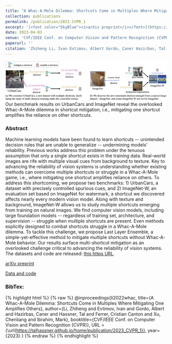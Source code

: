 ```yaml
---
title: "A Whac-A-Mole Dilemma: Shortcuts Come in Multiples Where Mitigating One Amplifies Others"
collection: publications
permalink: /publication/2023_CVPR_1
excerpt: '[<font color="SkyBlue"><i>arXiv preprint</i></font>](https://arxiv.org/abs/2212.04825)'
date: 2023-04-03
venue: 'CVF/IEEE Conf. on Computer Vision and Pattern Recognition (CVPR), Vancouver, CA'
paperurl: ''
citation: 'Zhiheng Li, Ivan Evtimov, Albert Gordo, Caner Hazirbas, Tal Hassner, Cristian Canton Ferrer, Chenliang Xu, and Mark Ibrahim. <i> A Whac-A-Mole Dilemma: Shortcuts Come in Multiples Where Mitigating One Amplifies Others.</i> CVF/IEEE Conf. on Computer Vision and Pattern Recognition (CVPR), Vancouver, CA, 2023.'
---
```


<img src='../projects/whacamole/teaser.png'><br/>
Our benchmark results on UrbanCars and ImageNet reveal the overlooked Whac-A-Mole dilemma in shortcut mitigation, i.e., mitigating one shortcut amplifies the reliance on other shortcuts.


### Abstract
Machine learning models have been found to learn shortcuts -- unintended decision rules that are unable to generalize -- undermining models' reliability. Previous works address this problem under the tenuous assumption that only a single shortcut exists in the training data. Real-world images are rife with multiple visual cues from background to texture. Key to advancing the reliability of vision systems is understanding whether existing methods can overcome multiple shortcuts or struggle in a Whac-A-Mole game, i.e., where mitigating one shortcut amplifies reliance on others. To address this shortcoming, we propose two benchmarks: 1) UrbanCars, a dataset with precisely controlled spurious cues, and 2) ImageNet-W, an evaluation set based on ImageNet for watermark, a shortcut we discovered affects nearly every modern vision model. Along with texture and background, ImageNet-W allows us to study multiple shortcuts emerging from training on natural images. We find computer vision models, including large foundation models -- regardless of training set, architecture, and supervision -- struggle when multiple shortcuts are present. Even methods explicitly designed to combat shortcuts struggle in a Whac-A-Mole dilemma. To tackle this challenge, we propose Last Layer Ensemble, a simple-yet-effective method to mitigate multiple shortcuts without Whac-A-Mole behavior. Our results surface multi-shortcut mitigation as an overlooked challenge critical to advancing the reliability of vision systems. The datasets and code are released: [this https URL](https://github.com/facebookresearch/Whac-A-Mole).
  

[arXiv preprint](https://arxiv.org/abs/2212.04825)

[Data and code](https://github.com/facebookresearch/Whac-A-Mole)


### BibTex:
{% highlight html %}
{% raw %}
@inproceedings{li2022whac,
  title={A Whac-A-Mole Dilemma: Shortcuts Come in Multiples Where Mitigating One Amplifies Others},
  author={Li, Zhiheng and Evtimov, Ivan and Gordo, Albert and Hazirbas, Caner and Hassner, Tal and Ferrer, Cristian Canton and Xu, Chenliang and Ibrahim, Mark},
  booktitle={CVF/IEEE Conf. on Computer Vision and Pattern Recognition (CVPR)},
  URL = {\url{https://talhassner.github.io/home/publication/2023_CVPR_1}},
  year={2023}
}
{% endraw %}
{% endhighlight %}

